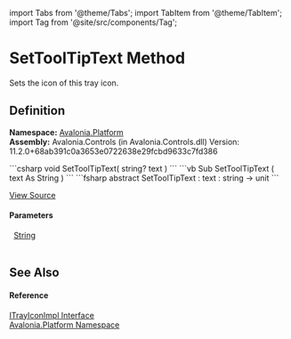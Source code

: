 import Tabs from '@theme/Tabs'; 
import TabItem from '@theme/TabItem'; 
import Tag from '@site/src/components/Tag'; 

# SetToolTipText Method


Sets the icon of this tray icon.



## Definition
**Namespace:** <a href="N_Avalonia_Platform">Avalonia.Platform</a>  
**Assembly:** Avalonia.Controls (in Avalonia.Controls.dll) Version: 11.2.0+68ab391c0a3653e0722638e29fcbd9633c7fd386

<Tabs groupId="api-code-preview">
<TabItem value="csharp" label="C#">
```csharp
void SetToolTipText(
	string? text
)
```
</TabItem>
<TabItem value="vb" label="VB">
```vb
Sub SetToolTipText ( 
	text As String
)
```
</TabItem>
<TabItem value="fsharp" label="F#">
```fsharp
abstract SetToolTipText : 
        text : string -> unit 
```
</TabItem>
</Tabs>



<a href="https://github.com/AvaloniaUI/Avalonia/tree/master/srcAvalonia.Controls/Platform/ITrayIconImpl.cs" title="View the source code">View Source</a>



#### Parameters
<dl><dt>  <a href="https://learn.microsoft.com/dotnet/api/system.string" target="_blank" rel="noopener noreferrer">String</a></dt><dd> </dd></dl>

## See Also


#### Reference
<a href="T_Avalonia_Platform_ITrayIconImpl">ITrayIconImpl Interface</a>  
<a href="N_Avalonia_Platform">Avalonia.Platform Namespace</a>  
